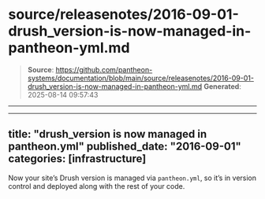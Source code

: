 # source/releasenotes/2016-09-01-drush_version-is-now-managed-in-pantheon-yml.md

> **Source**: https://github.com/pantheon-systems/documentation/blob/main/source/releasenotes/2016-09-01-drush_version-is-now-managed-in-pantheon-yml.md
> **Generated**: 2025-08-14 09:57:43

---

---
title: "drush_version is now managed in pantheon.yml"
published_date: "2016-09-01"
categories: [infrastructure]
---
Now your site’s Drush version is managed via `pantheon.yml`, so it’s in version control and deployed along with the rest of your code.
